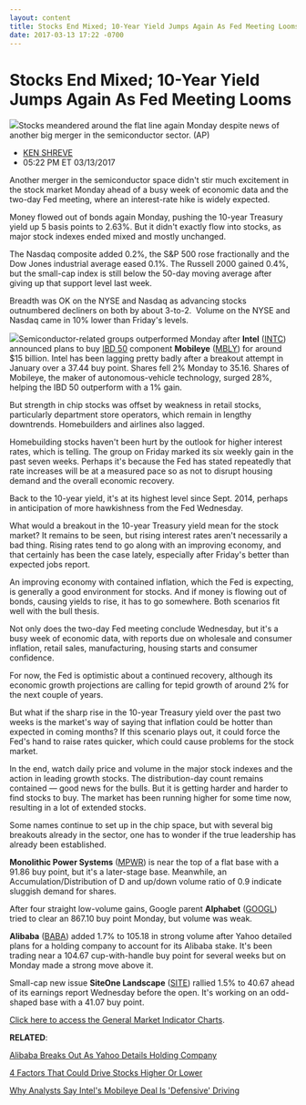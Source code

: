 ```yaml
---
layout: content
title: Stocks End Mixed; 10-Year Yield Jumps Again As Fed Meeting Looms
date: 2017-03-13 17:22 -0700
---
```



Stocks End Mixed; 10-Year Yield Jumps Again As Fed Meeting Looms
=================================================================


![](https://www.investors.com/wp-content/uploads/2017/03/BIGPIC-031317-AP.jpg)Stocks meandered around the flat line again Monday despite news of another big merger in the semiconductor sector. (AP)




* [KEN SHREVE](https://www.investors.com/author/shrevek/ "Posts by KEN SHREVE")
* 05:22 PM ET 03/13/2017







Another merger in the semiconductor space didn't stir much excitement in the stock market Monday ahead of a busy week of economic data and the two-day Fed meeting, where an interest-rate hike is widely expected.


Money flowed out of bonds again Monday, pushing the 10-year Treasury yield up 5 basis points to 2.63%. But it didn't exactly flow into stocks, as major stock indexes ended mixed and mostly unchanged.


The Nasdaq composite added 0.2%, the S&P 500 rose fractionally and the Dow Jones industrial average eased 0.1%. The Russell 2000 gained 0.4%, but the small-cap index is still below the 50-day moving average after giving up that support level last week.


Breadth was OK on the NYSE and Nasdaq as advancing stocks outnumbered decliners on both by about 3-to-2.  Volume on the NYSE and Nasdaq came in 10% lower than Friday's levels.


![](https://www.investors.com/wp-content/uploads/2017/03/MP031317-197x300.png)Semiconductor-related groups outperformed Monday after **Intel** ([INTC](https://research.investors.com/quote.aspx?symbol=INTC)) announced plans to buy [IBD 50](https://www.investors.com/stock-lists/ibd-50/ibd-50-performance/) component **Mobileye** ([MBLY](https://research.investors.com/quote.aspx?symbol=MBLY)) for around $15 billion. Intel has been lagging pretty badly after a breakout attempt in January over a 37.44 buy point. Shares fell 2% Monday to 35.16. Shares of Mobileye, the maker of autonomous-vehicle technology, surged 28%, helping the IBD 50 outperform with a 1% gain.


But strength in chip stocks was offset by weakness in retail stocks, particularly department store operators, which remain in lengthy downtrends. Homebuilders and airlines also lagged.


Homebuilding stocks haven't been hurt by the outlook for higher interest rates, which is telling. The group on Friday marked its six weekly gain in the past seven weeks. Perhaps it's because the Fed has stated repeatedly that rate increases will be at a measured pace so as not to disrupt housing demand and the overall economic recovery.


Back to the 10-year yield, it's at its highest level since Sept. 2014, perhaps in anticipation of more hawkishness from the Fed Wednesday.


What would a breakout in the 10-year Treasury yield mean for the stock market? It remains to be seen, but rising interest rates aren't necessarily a bad thing. Rising rates tend to go along with an improving economy, and that certainly has been the case lately, especially after Friday's better than expected jobs report.


An improving economy with contained inflation, which the Fed is expecting, is generally a good environment for stocks. And if money is flowing out of bonds, causing yields to rise, it has to go somewhere. Both scenarios fit well with the bull thesis.


Not only does the two-day Fed meeting conclude Wednesday, but it's a busy week of economic data, with reports due on wholesale and consumer inflation, retail sales, manufacturing, housing starts and consumer confidence.


For now, the Fed is optimistic about a continued recovery, although its economic growth projections are calling for tepid growth of around 2% for the next couple of years.


But what if the sharp rise in the 10-year Treasury yield over the past two weeks is the market's way of saying that inflation could be hotter than expected in coming months? If this scenario plays out, it could force the Fed's hand to raise rates quicker, which could cause problems for the stock market.


In the end, watch daily price and volume in the major stock indexes and the action in leading growth stocks. The distribution-day count remains contained — good news for the bulls. But it is getting harder and harder to find stocks to buy. The market has been running higher for some time now, resulting in a lot of extended stocks.


Some names continue to set up in the chip space, but with several big breakouts already in the sector, one has to wonder if the true leadership has already been established.


**Monolithic Power Systems** ([MPWR](https://research.investors.com/quote.aspx?symbol=MPWR)) is near the top of a flat base with a 91.86 buy point, but it's a later-stage base. Meanwhile, an Accumulation/Distribution of D and up/down volume ratio of 0.9 indicate sluggish demand for shares.


After four straight low-volume gains, Google parent **Alphabet** ([GOOGL](https://research.investors.com/quote.aspx?symbol=GOOGL)) tried to clear an 867.10 buy point Monday, but volume was weak.


**Alibaba** ([BABA](https://research.investors.com/quote.aspx?symbol=BABA)) added 1.7% to 105.18 in strong volume after Yahoo detailed plans for a holding company to account for its Alibaba stake. It's been trading near a 104.67 cup-with-handle buy point for several weeks but on Monday made a strong move above it.


Small-cap new issue **SiteOne Landscape** ([SITE](https://research.investors.com/quote.aspx?symbol=SITE)) rallied 1.5% to 40.67 ahead of its earnings report Wednesday before the open. It's working on an odd-shaped base with a 41.07 buy point.


[Click here to access the General Market Indicator Charts](https://www.investors.com/wp-content/uploads/2017/03/IBD1303153825GMI.pdf).


**RELATED**:


[Alibaba Breaks Out As Yahoo Details Holding Company](https://www.investors.com/news/technology/alibaba-breaks-out-as-yahoo-details-holding-company/) 


[4 Factors That Could Drive Stocks Higher Or Lower](https://www.investors.com/market-trend/stock-market-today/4-factors-that-could-drive-stocks-higher-or-lower/)


[Why Analysts Say Intel's Mobileye Deal Is 'Defensive' Driving](https://www.investors.com/news/technology/intel-purchase-of-mobileye-creates-one-stop-shop-for-autonomous-driving/)





